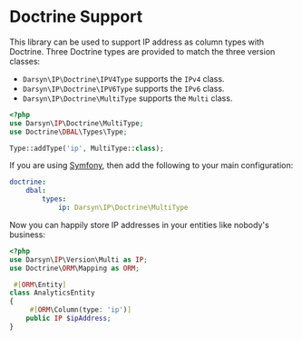 # Doctrine Support

This library can be used to support IP address as column types with Doctrine.
Three Doctrine types are provided to match the three version classes:

- `Darsyn\IP\Doctrine\IPV4Type` supports the `IPv4` class.
- `Darsyn\IP\Doctrine\IPV6Type` supports the `IPv6` class.
- `Darsyn\IP\Doctrine\MultiType` supports the `Multi` class.

```php
<?php
use Darsyn\IP\Doctrine\MultiType;
use Doctrine\DBAL\Types\Type;

Type::addType('ip', MultiType::class);
```

If you are using [Symfony](http://symfony.com), then add the following to your main configuration:

```yaml
doctrine:
    dbal:
        types:
            ip: Darsyn\IP\Doctrine\MultiType
```

Now you can happily store IP addresses in your entities like nobody's business:

```php
<?php
use Darsyn\IP\Version\Multi as IP;
use Doctrine\ORM\Mapping as ORM;

 #[ORM\Entity]
class AnalyticsEntity
{
     #[ORM\Column(type: 'ip')]
    public IP $ipAddress;
}
```
